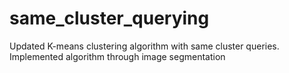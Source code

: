# same_cluster_querying
Updated K-means clustering algorithm with same cluster queries. Implemented algorithm through image segmentation
